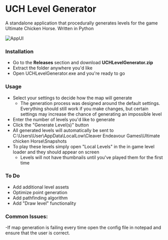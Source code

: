 # UCH Level Generator
A standalone application that procedurally generates levels for the game Ultimate Chicken Horse. Written in Python

![AppUI](https://github.com/grcarette/UCHLevelGenerator/assets/58717176/2f8a9b8a-3709-4a8f-af5e-dd9e11bebf36)

### Installation
- Go to the **Releases** section and download **UCHLevelGenerator.zip**
- Extract the folder anywhere you'd like
- Open UCHLevelGenerator.exe and you're ready to go

### Usage
- Select your settings to decide how the map will generate
  - The generation process was designed around the default settings. Everything should still work if you make changes, but certain settings may increase the chance of generating an impossible level
- Enter the number of levels you'd like to generate
- Click the "Generate Level(s)" button
- All generated levels will automatically be sent to C:\\Users\User\AppData\LocalLow\Cleaver Endeavour Games\Ultimate chicken Horse\Snapshots
- To play these levels simply open "Local Levels" in the in game level loader and they should appear on screen
  - Levels will not have thumbnails until you've played them for the first time

### To Do
- Add additional level assets
- Optimize point generation
- Add pathfinding algorithm
- Add "Draw level" functionality

### Common Issues:
-If map generation is failing every time open the config file in notepad and ensure that the user is correct.
